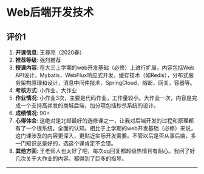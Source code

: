 # Web后端开发技术

## 评价1

1. **开课信息**: 王尊亮（2020春）
2. **推荐等级**: 强烈推荐
3. **授课内容**: 在大三上学期的web开发基础（必修）上进行扩展，内容包括Web API设计，Mybatis，WebFlux响应式开发，缓存技术（如Redis），分布式服务架构原理和设计，消息中间件技术，SpringCloud，熔断，网关，容器等。
4. **考核方式**: 小作业，大作业
5. **作业情况**: 小作业3次，主要是代码作业，工作量较小。大作业一次，内容是完成一个支持高并发的商城后端，加分项包括秒杀系统的设计。
6. **成绩情况**: 90+
7. **心得体会**: 这绝对是北邮最好的选修课之一，让我对后端开发的过程和原理都有了一个很系统，全面的认知。相比于上学期的web开发基础（必修）来说，这门课涉及的内容更深入，更贴近实际开发需要。不管以后是否从事后端，多一门知识总是好的，选这个课肯定不会错。
8. **其他方面**: 王老师人也太好了吧，每次qq回复都超级热情且有耐心。我问了好几次关于大作业的内容，都得到了巨多的指导。

---
